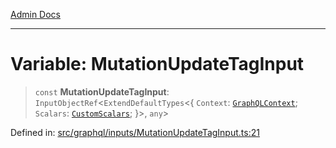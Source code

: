 [Admin Docs](/)

***

# Variable: MutationUpdateTagInput

> `const` **MutationUpdateTagInput**: `InputObjectRef`\<`ExtendDefaultTypes`\<\{ `Context`: [`GraphQLContext`](../../../context/type-aliases/GraphQLContext.md); `Scalars`: [`CustomScalars`](../../../scalars/type-aliases/CustomScalars.md); \}\>, `any`\>

Defined in: [src/graphql/inputs/MutationUpdateTagInput.ts:21](https://github.com/Suyash878/talawa-api/blob/dd80c416ddd46afdb07c628dc824194bc09930cc/src/graphql/inputs/MutationUpdateTagInput.ts#L21)
